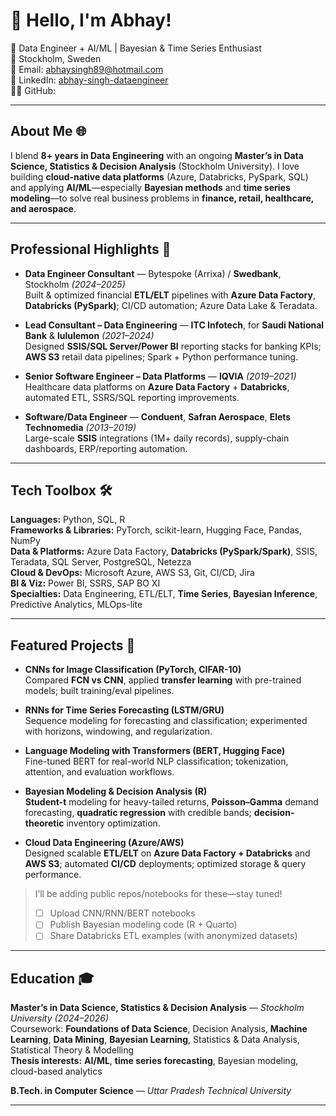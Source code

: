 # 👋 Hello, I'm Abhay!
🚀 Data Engineer + AI/ML | Bayesian & Time Series Enthusiast  
📍 Stockholm, Sweden  
📧 Email: abhaysingh89@hotmail.com  
🔗 LinkedIn: [abhay-singh-dataengineer](https://www.linkedin.com/in/abhay-singh-dataengineer)  
👨‍💻 GitHub: <your-github-username>  <!-- replace with your handle -->

---

## About Me 🌐
I blend **8+ years in Data Engineering** with an ongoing **Master’s in Data Science, Statistics & Decision Analysis** (Stockholm University). I love building **cloud-native data platforms** (Azure, Databricks, PySpark, SQL) and applying **AI/ML**—especially **Bayesian methods** and **time series modeling**—to solve real business problems in **finance, retail, healthcare, and aerospace**.

---

## Professional Highlights 🌟
- **Data Engineer Consultant** — Bytespoke (Arrixa) / **Swedbank**, Stockholm *(2024–2025)*  
  Built & optimized financial **ETL/ELT** pipelines with **Azure Data Factory**, **Databricks (PySpark)**; CI/CD automation; Azure Data Lake & Teradata.

- **Lead Consultant – Data Engineering** — **ITC Infotech**, for **Saudi National Bank** & **lululemon** *(2021–2024)*  
  Designed **SSIS/SQL Server/Power BI** reporting stacks for banking KPIs; **AWS S3** retail data pipelines; Spark + Python performance tuning.

- **Senior Software Engineer – Data Platforms** — **IQVIA** *(2019–2021)*  
  Healthcare data platforms on **Azure Data Factory** + **Databricks**, automated ETL, SSRS/SQL reporting improvements.

- **Software/Data Engineer** — **Conduent**, **Safran Aerospace**, **Elets Technomedia** *(2013–2019)*  
  Large-scale **SSIS** integrations (1M+ daily records), supply-chain dashboards, ERP/reporting automation.

---

## Tech Toolbox 🛠️
**Languages:** Python, SQL, R  
**Frameworks & Libraries:** PyTorch, scikit-learn, Hugging Face, Pandas, NumPy  
**Data & Platforms:** Azure Data Factory, **Databricks (PySpark/Spark)**, SSIS, Teradata, SQL Server, PostgreSQL, Netezza  
**Cloud & DevOps:** Microsoft Azure, AWS S3, Git, CI/CD, Jira  
**BI & Viz:** Power BI, SSRS, SAP BO XI  
**Specialties:** Data Engineering, ETL/ELT, **Time Series**, **Bayesian Inference**, Predictive Analytics, MLOps-lite

---

## Featured Projects 📂
- **CNNs for Image Classification (PyTorch, CIFAR-10)**  
  Compared **FCN vs CNN**, applied **transfer learning** with pre-trained models; built training/eval pipelines.

- **RNNs for Time Series Forecasting (LSTM/GRU)**  
  Sequence modeling for forecasting and classification; experimented with horizons, windowing, and regularization.

- **Language Modeling with Transformers (BERT, Hugging Face)**  
  Fine-tuned BERT for real-world NLP classification; tokenization, attention, and evaluation workflows.

- **Bayesian Modeling & Decision Analysis (R)**  
  **Student-t** modeling for heavy-tailed returns, **Poisson–Gamma** demand forecasting, **quadratic regression** with credible bands; **decision-theoretic** inventory optimization.

- **Cloud Data Engineering (Azure/AWS)**  
  Designed scalable **ETL/ELT** on **Azure Data Factory + Databricks** and **AWS S3**; automated **CI/CD** deployments; optimized storage & query performance.

> I’ll be adding public repos/notebooks for these—stay tuned!
> - [ ] Upload CNN/RNN/BERT notebooks  
> - [ ] Publish Bayesian modeling code (R + Quarto)  
> - [ ] Share Databricks ETL examples (with anonymized datasets)

---

## Education 🎓
**Master’s in Data Science, Statistics & Decision Analysis** — *Stockholm University* *(2024–2026)*  
Coursework: **Foundations of Data Science**, Decision Analysis, **Machine Learning**, **Data Mining**, **Bayesian Learning**, Statistics & Data Analysis, Statistical Theory & Modelling  
**Thesis interests:** **AI/ML**, **time series forecasting**, Bayesian modeling, cloud-based analytics

**B.Tech. in Computer Science** — *Uttar Pradesh Technical University*

---
